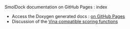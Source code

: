  SmolDock documentation on GitHub Pages : index
 
 
 * Access the Doxygen generated docs :  [on GitHub Pages](./html/index.html)
 * Discussion of the [Vina compatible scoring functions](./VinaCompatibility.md) 
